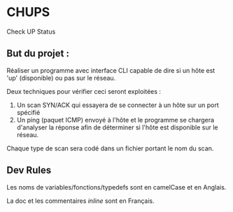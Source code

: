 # CHUPS
Check UP Status

## But du projet :
Réaliser un programme avec interface CLI capable de dire si un hôte est 'up' (disponible) ou pas sur le réseau.

Deux techniques pour vérifier ceci seront exploitées :

1. Un scan SYN/ACK qui essayera de se connecter à un hôte sur un port spécifié
2. Un ping (paquet ICMP) envoyé à l'hôte et le programme se chargera d'analyser la réponse afin de déterminer si l'hôte est disponible sur le réseau.

Chaque type de scan sera codé dans un fichier portant le nom du scan.

## Dev Rules

Les noms de variables/fonctions/typedefs sont en camelCase et en Anglais.

La doc et les commentaires _inline_ sont en Français.